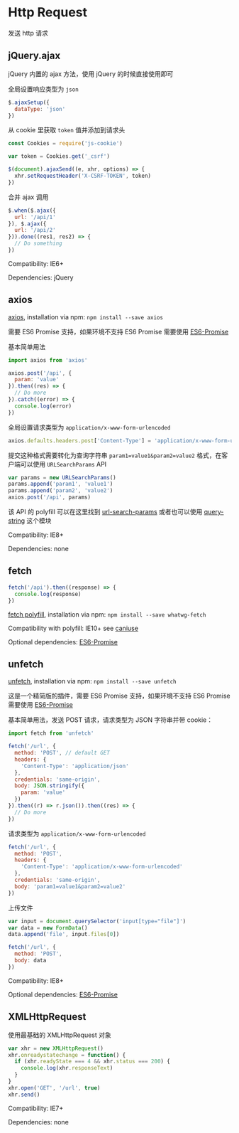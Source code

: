 # Http Request

发送 http 请求

## jQuery.ajax

jQuery 内置的 ajax 方法，使用 jQuery 的时候直接使用即可

全局设置响应类型为 `json`

``` javascript
$.ajaxSetup({
  dataType: 'json'
})
```

从 cookie 里获取 `token` 值并添加到请求头

``` javascript
const Cookies = require('js-cookie')

var token = Cookies.get('_csrf')

$(document).ajaxSend((e, xhr, options) => {
  xhr.setRequestHeader('X-CSRF-TOKEN', token)
})
```

合并 ajax 调用

``` javascript
$.when($.ajax({
  url: '/api/1'
}), $.ajax({
  url: '/api/2'
})).done((res1, res2) => {
  // Do something
})
```

Compatibility: IE6+

Dependencies: jQuery

## axios

[axios](https://github.com/axios/axios), installation via npm: `npm install --save axios`

需要 ES6 Promise 支持，如果环境不支持 ES6 Promise 需要使用 [ES6-Promise](https://github.com/stefanpenner/es6-promise)

基本简单用法

``` javascript
import axios from 'axios'

axios.post('/api', {
  param: 'value'
}).then((res) => {
  // Do more
}).catch((error) => {
  console.log(error)
})
```

全局设置请求类型为 `application/x-www-form-urlencoded`

``` javascript
axios.defaults.headers.post['Content-Type'] = 'application/x-www-form-urlencoded;charset=utf-8'
```

提交这种格式需要转化为查询字符串 `param1=value1&param2=value2` 格式，在客户端可以使用 `URLSearchParams` API

``` javascript
var params = new URLSearchParams()
params.append('param1', 'value1')
params.append('param2', 'value2')
axios.post('/api', params)
```

该 API 的 polyfill 可以在这里找到 [url-search-params](https://github.com/WebReflection/url-search-params) 或者也可以使用 [query-string](https://github.com/sindresorhus/query-string) 这个模块

Compatibility: IE8+

Dependencies: none

## fetch

``` javascript
fetch('/api').then((response) => {
  console.log(response)
})
```

[fetch polyfill](https://github.com/github/fetch), installation via npm: `npm install --save whatwg-fetch`

Compatibility with polyfill: IE10+ see [caniuse](https://caniuse.com/#feat=fetch)

Optional dependencies: [ES6-Promise](https://github.com/stefanpenner/es6-promise)

## unfetch

[unfetch](https://github.com/developit/unfetch), installation via npm: `npm install --save unfetch`

这是一个精简版的插件，需要 ES6 Promise 支持，如果环境不支持 ES6 Promise 需要使用 [ES6-Promise](https://github.com/stefanpenner/es6-promise)

基本简单用法，发送 POST 请求，请求类型为 JSON 字符串并带 cookie：

``` javascript
import fetch from 'unfetch'

fetch('/url', {
  method: 'POST', // default GET
  headers: {
    'Content-Type': 'application/json'
  },
  credentials: 'same-origin',
  body: JSON.stringify({
    param: 'value'
  })
}).then((r) => r.json()).then((res) => {
  // Do more
})
```

请求类型为 `application/x-www-form-urlencoded`

``` javascript
fetch('/url', {
  method: 'POST',
  headers: {
    'Content-Type': 'application/x-www-form-urlencoded'
  },
  credentials: 'same-origin',
  body: 'param1=value1&param2=value2'
})
```

上传文件

``` javascript
var input = document.querySelector('input[type="file"]')
var data = new FormData()
data.append('file', input.files[0])

fetch('/url', {
  method: 'POST',
  body: data
})
```

Compatibility: IE8+

Optional dependencies: [ES6-Promise](https://github.com/stefanpenner/es6-promise)

## XMLHttpRequest

使用最基础的 XMLHttpRequest 对象

``` javascript
var xhr = new XMLHttpRequest()
xhr.onreadystatechange = function() {
  if (xhr.readyState === 4 && xhr.status === 200) {
    console.log(xhr.responseText)
  }
}
xhr.open('GET', '/url', true)
xhr.send()
```

Compatibility: IE7+

Dependencies: none
